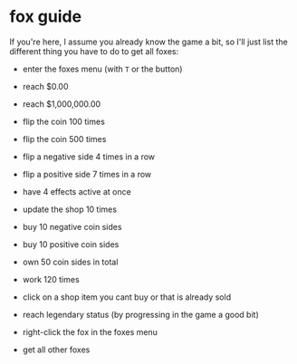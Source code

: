 # fox guide

If you're here, I assume you already know the game a bit, so I'll just list the different thing you have to do to get all foxes:
- enter the foxes menu (with `T` or the button)
- reach $0.00
- reach $1,000,000.00
- flip the coin 100 times
- flip the coin 500 times
- flip a negative side 4 times in a row
- flip a positive side 7 times in a row
- have 4 effects active at once
- update the shop 10 times
- buy 10 negative coin sides
- buy 10 positive coin sides
- own 50 coin sides in total
- work 120 times
- click on a shop item you cant buy or that is already sold
- reach legendary status (by progressing in the game a good bit)
- right-click the fox in the foxes menu

- get all other foxes
